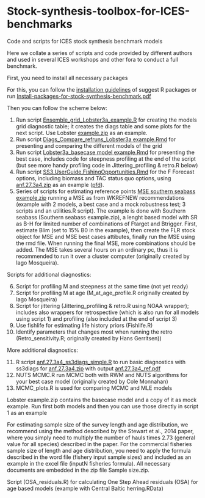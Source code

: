 # Stock-synthesis-toolbox-for-ICES-benchmarks
Code and scripts for ICES stock synthesis benchmark models

Here we collate a series of scripts and code provided by different authors and used in several ICES workshops and other fora to conduct a full benchmark. 

First, you need to install all necessary packages 

For this, you can follow the [installation guidelines](https://github.com/akatan999/Stock-synthesis-toolbox-for-ICES-benchmarks/blob/main/Pdf/Install-packages-for-stock-synthesis-benchmark.pdf) of suggest R packages or run [Install-packages-for-stock-synthesis-benchmark.pdf](https://github.com/akatan999/Stock-synthesis-toolbox-for-ICES-benchmarks/blob/main/Rmd/Install%20packages%20for%20stock%20synthesis%20benchmark.Rmd)

Then you can follow the scheme below:

1.	Run script [Ensemble_grid_Lobster3a_example.R](https://github.com/akatan999/Stock-synthesis-toolbox-for-ICES-benchmarks/blob/main/Scripts/Ensemble_grid_Lobster3a%20example.R) for creating the models grid diagnostic table; it creates the diags table and some plots for the next script. Use Lobster [example.zip](https://github.com/akatan999/Stock-synthesis-toolbox-for-ICES-benchmarks/blob/Data/main/Lobster_example.zip) as an example.
2.	Run script [Diags_Compare_refruns_Lobster3a example.Rmd](https://github.com/akatan999/Stock-synthesis-toolbox-for-ICES-benchmarks/blob/main/Rmd/Diags_Compare_refruns_Lobster3a%20example.Rmd) for presenting and comparing the different models of the grid 
3.	Run script [Lobster3a_basecase model example.Rmd](https://github.com/akatan999/Stock-synthesis-toolbox-for-ICES-benchmarks/blob/main/Rmd/Lobster3a_basecase%20model%20example.Rmd) for presenting the best case, includes code for steepness profiling at the end of the script (but see more handy profiling code in Jittering_profiling & retro.R below) 
4.	Run script [SS3.UserGuide.FishingOpportunities.Rmd](https://github.com/akatan999/Stock-synthesis-toolbox-for-ICES-benchmarks/blob/main/Rmd/SS3.UserGuide.FishingOpportunities.Rmd) for the F Forecast options, including biomass and TAC status quo options, using [anf.27.3a4.zip](https://github.com/akatan999/Stock-synthesis-toolbox-for-ICES-benchmarks/blob/main/Data/anf.27.3a4.zip) as an example ([pfd](https://github.com/akatan999/Stock-synthesis-toolbox-for-ICES-benchmarks/blob/main/Pdf/SS3.UserGuide.FishingOpportunities.pdf)).
5.  Series of scripts for estimating reference points [MSE southern seabass example.zip](https://github.com/akatan999/Stock-synthesis-toolbox-for-ICES-benchmarks/blob/main/Reference_points/MSE_southern%20seabass%20example.zip) running a MSE as from WKREFNEW recommendations (example with 2 models, a best case and a mock robustness test; 3 scripts and an utilities.R script). The example is done with Southern seabass (Southern seabass example.zip), a lenght based model with SR as B-H for limited number of combinations of Ftarget and Btrigger. First, estimate Blim (set to 15% B0 in the example), then create the FLR stock object for MSE and MSE best cases attibutes, finally run the MSE using the rmd file. When running the final MSE, more combinations should be added. The MSE takes several hours on an ordinary pc, thus it is recommended to run it over a cluster computer (originally created by Iago Mosqueira). 

Scripts for additional diagnostics: 

6.	Script for profiling M and steepness at the same time (not yet ready)
7.	Script for profiling M at age (M_at_age_profile.R originally created by Iago Mosqueira)
8.	Script for jittering (Jittering_profiling & retro.R using NOAA wrapper); includes also wrappers for retrospective (which is also run for all models using script 1) and profiling (also included at the end of script 3)
9.	Use fishlife for estimating life history priors (Fishlife.R)
10.	Identify parameters that changes most when running the retro (Retro_sensitivity.R; originally created by Hans Gerritsen))

More additional diagnostics: <br>

11.  R script  [anf.27.3a4_ss3diags_simple.R](https://github.com/akatan999/Stock-synthesis-toolbox-for-ICES-benchmarks/blob/main/Scripts/anf.27.3a4_ss3diags_simple.R) to run basic diagnostics with ss3diags for [anf.27.3a4.zip](https://github.com/akatan999/Stock-synthesis-toolbox-for-ICES-benchmarks/blob/main/Data/anf.27.3a4.zip) with output [anf.27.3a4_ref.pdf](https://github.com/akatan999/Stock-synthesis-toolbox-for-ICES-benchmarks/blob/main/Pdf/anf.27.3a4_ref.pdf)
12.  NUTS MCMC.R run MCMC both with RWM and NUTS algorithms for your best case model (originally created by Cole Monnahan)
13.  MCMC_plots.R is used for comparing MCMC and MLE models

Lobster example.zip contains the basecase model and a copy of it as mock example. Run first both models and then you can use those directly in script 1 as an example

For estimating sample size of the survey length and age distribution, we recommend using the method described by the Stewart et al., 2014 paper, where you simply need to multiply the number of hauls times 2.73  (general value for all species) described in the paper. For the commercial fisheries sample size of length and age distribution, you need to apply the formula described in the word file (fishery input sample sizes) and included as an example in the excel file (inputN fisheries formula). All necessary documents are embedded in the zip file Sample size.zip.

Script (OSA_residuals.R) for calculating One Step Ahead residuals (OSA) for age based models (example with Central Baltic herring.RData)


